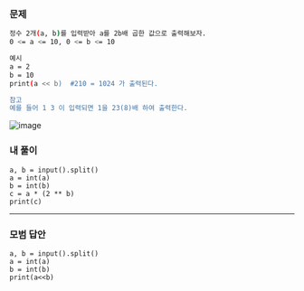 ### 문제 
```sh
정수 2개(a, b)를 입력받아 a를 2b배 곱한 값으로 출력해보자.
0 <= a <= 10, 0 <= b <= 10

예시
a = 2
b = 10
print(a << b)  #210 = 1024 가 출력된다.

참고
예를 들어 1 3 이 입력되면 1을 23(8)배 하여 출력한다.
```

![image](https://user-images.githubusercontent.com/58898466/148884098-83dca102-ba36-4bdb-a2e1-7730f9aa0746.png)


### 내 풀이
~~~
a, b = input().split()
a = int(a)
b = int(b)
c = a * (2 ** b)
print(c)
~~~

***
### 모범 답안
~~~
a, b = input().split()
a = int(a)
b = int(b)
print(a<<b)
~~~ 
